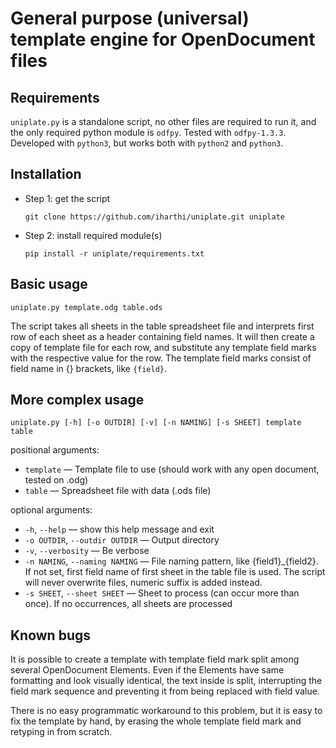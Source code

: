 # General purpose (universal) template engine for OpenDocument files

## Requirements

`uniplate.py` is a standalone script, no other files are required to run it, and the only required python module
is `odfpy`. Tested with `odfpy-1.3.3`. Developed with `python3`, but works both with `python2`
and `python3`.


## Installation

* Step 1: get the script

    `git clone https://github.com/iharthi/uniplate.git uniplate`

* Step 2: install required module(s)

    `pip install -r uniplate/requirements.txt `


## Basic usage

`uniplate.py template.odg table.ods`

The script takes all sheets in the table spreadsheet file and interprets first row of each sheet as a header containing
field names. It will then create a copy of template file for each row, and substitute any template field marks with the
respective value for the row. The template field marks consist of field name in {} brackets, like `{field}`.


## More complex usage

`uniplate.py [-h] [-o OUTDIR] [-v] [-n NAMING] [-s SHEET] template table`

positional arguments:

 * `template` — Template file to use (should work with any open document, tested on .odg)
 * `table` — Spreadsheet file with data (.ods file)

optional arguments:
 * `-h`, `--help` — show this help message and exit
 * `-o OUTDIR`, `--outdir OUTDIR` — Output directory
 * `-v`, `--verbosity` — Be verbose
 * `-n NAMING`, `--naming NAMING` — File naming pattern, like {field1}_{field2}. If not set, first field name of first
  sheet in the table file is used. The script will never overwrite files, numeric suffix is added instead.
 * `-s SHEET`, `--sheet SHEET` — Sheet to process (can occur more than once). If no occurrences, all sheets are
  processed


## Known bugs

It is possible to create a template with template field mark split among several OpenDocument Elements. Even if the
 Elements have same formatting and look visually identical, the text inside is split, interrupting the field mark
 sequence and preventing it from being replaced with field value.

There is no easy programmatic workaround to this problem, but it is easy to fix the template by hand, by erasing
the whole template field mark and retyping in from scratch.
